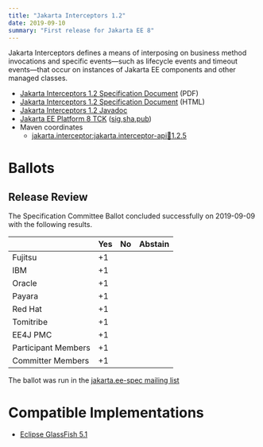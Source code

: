```yaml
---
title: "Jakarta Interceptors 1.2"
date: 2019-09-10
summary: "First release for Jakarta EE 8"
---
```

Jakarta Interceptors defines a means of interposing on business method invocations and specific 
events—such as lifecycle events and timeout events—that occur on instances of Jakarta EE components 
and other managed classes.

* [Jakarta Interceptors 1.2 Specification Document](./interceptors-spec-1.2.pdf) (PDF)
* [Jakarta Interceptors 1.2 Specification Document](./interceptors-spec-1.2.html) (HTML)
* [Jakarta Interceptors 1.2 Javadoc](./apidocs)
* [Jakarta EE Platform 8 TCK](https://download.eclipse.org/jakartaee/platform/8/jakarta-jakartaeetck-8.0.1.zip) ([sig](https://download.eclipse.org/jakartaee/platform/8/jakarta-jakartaeetck-8.0.1.zip.sig),[sha](https://download.eclipse.org/jakartaee/platform/8/jakarta-jakartaeetck-8.0.1.zip.sha256),[pub](https://jakarta.ee/specifications/jakartaee-spec-committee.pub))
* Maven coordinates
  * [jakarta.interceptor:jakarta.interceptor-api:jar:1.2.5](https://search.maven.org/artifact/jakarta.interceptor/jakarta.interceptor-api/1.2.5/jar)

# Ballots

## Release Review

The Specification Committee Ballot concluded successfully on 2019-09-09 with the following results.

|                       |  Yes    | No      | Abstain  |
|-----------------------|---------|---------|----------|
|Fujitsu                |   +1    |         |          |
|IBM                    |   +1    |         |          |
|Oracle                 |   +1    |         |          |
|Payara                 |   +1    |         |          |
|Red Hat                |   +1    |         |          |
|Tomitribe              |   +1    |         |          |
|EE4J PMC               |   +1    |         |          |
|Participant Members    |   +1    |         |          |
|Committer Members      |   +1    |         |          |

The ballot was run in the [jakarta.ee-spec mailing list](https://www.eclipse.org/lists/jakarta.ee-spec/msg00530.html)


# Compatible Implementations

* [Eclipse GlassFish 5.1](https://eclipse-ee4j.github.io/glassfish/download)
